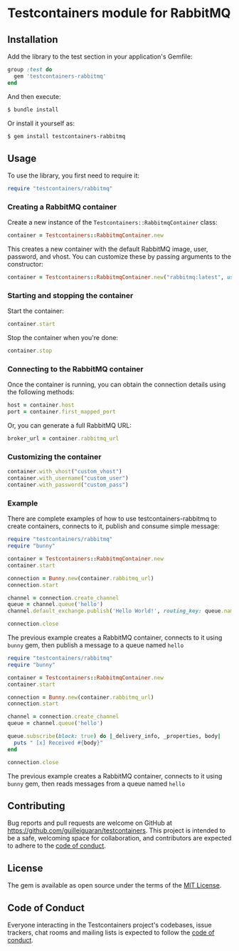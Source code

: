 # Testcontainers module for RabbitMQ

## Installation

Add the library to the test section in your application's Gemfile:

```ruby
group :test do
  gem 'testcontainers-rabbitmq'
end
```

And then execute:

```bash
$ bundle install
```

Or install it yourself as:

```bash
$ gem install testcontainers-rabbitmq
```

## Usage

To use the library, you first need to require it:

```ruby
require "testcontainers/rabbitmq"
```

### Creating a RabbitMQ container

Create a new instance of the `Testcontainers::RabbitmqContainer` class:

```ruby
container = Testcontainers::RabbitmqContainer.new
```

This creates a new container with the default RabbitMQ image, user, password, and vhost. You can customize these by passing arguments to the constructor:

```ruby
container = Testcontainers::RabbitmqContainer.new("rabbitmq:latest", username: "custom_user", password: "custom_pass", vhost: "custom_vhost")
```

### Starting and stopping the container

Start the container:

```ruby
container.start
```

Stop the container when you're done:

```ruby
container.stop
```

### Connecting to the RabbitMQ container

Once the container is running, you can obtain the connection details using the following methods:

```ruby
host = container.host
port = container.first_mapped_port
```

Or, you can generate a full RabbitMQ URL:

```ruby
broker_url = container.rabbitmq_url
```

### Customizing the container

```ruby
container.with_vhost("custom_vhost")
container.with_username("custom_user")
container.with_password("custom_pass")
```

### Example

There are complete examples of how to use testcontainers-rabbitmq to create containers, connects to it, publish and consume simple message:

```ruby
require "testcontainers/rabbitmq"
require "bunny"

container = Testcontainers::RabbitmqContainer.new
container.start

connection = Bunny.new(container.rabbitmq_url)
connection.start

channel = connection.create_channel
queue = channel.queue('hello')
channel.default_exchange.publish('Hello World!', routing_key: queue.name)

connection.close
```

The previous example creates a RabbitMQ container, connects to it using `bunny` gem, then publish a message to a queue named `hello`

```ruby
require "testcontainers/rabbitmq"
require "bunny"

container = Testcontainers::RabbitmqContainer.new
container.start

connection = Bunny.new(container.rabbitmq_url)
connection.start

channel = connection.create_channel
queue = channel.queue('hello')

queue.subscribe(block: true) do |_delivery_info, _properties, body|
  puts " [x] Received #{body}"
end

connection.close
```

The previous example creates a RabbitMQ container, connects to it using `bunny` gem, then reads messages from a queue named `hello`

## Contributing

Bug reports and pull requests are welcome on GitHub at https://github.com/guilleiguaran/testcontainers. This project is intended to be a safe, welcoming space for collaboration, and contributors are expected to adhere to the [code of conduct](https://github.com/testcontainers/testcontainers-ruby/blob/main/CODE_OF_CONDUCT.md).

## License

The gem is available as open source under the terms of the [MIT License](https://opensource.org/licenses/MIT).

## Code of Conduct

Everyone interacting in the Testcontainers project's codebases, issue trackers, chat rooms and mailing lists is expected to follow the [code of conduct](https://github.com/testcontainers/testcontainers-ruby/blob/main/CODE_OF_CONDUCT.md).
